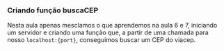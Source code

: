 ### Criando função buscaCEP

Nesta aula apenas mesclamos o que aprendemos na aula 6 e 7, iniciando um servidor e criando uma função que, a partir
de uma chamada para nosso `localhost:{port}`, conseguimos buscar um CEP do viacep.